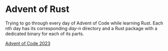 # Advent of Rust

Trying to go through every day of Advent of Code while learning Rust.
Each nth day has its corresponding _day-n_ directory and a Rust package with a dedicated binary for each of its parts.

[Advent of Code 2023](https://adventofcode.com/2023/)
